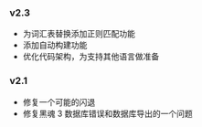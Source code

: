 ### v2.3

- 为词汇表替换添加正则匹配功能
- 添加自动构建功能
- 优化代码架构，为支持其他语言做准备

### v2.1

- 修复一个可能的闪退
- 修复黑魂 3 数据库错误和数据库导出的一个问题
